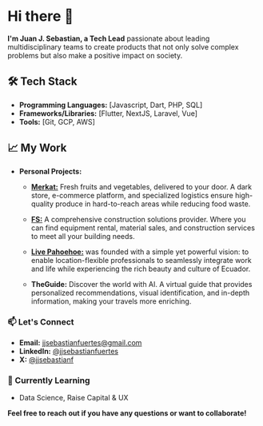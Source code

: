 # Hi there 👋

**I'm Juan J. Sebastian, a Tech Lead**
passionate about leading multidisciplinary teams to create products that not only solve complex problems but also make a positive impact on society.

## 🛠️ Tech Stack

- **Programming Languages:** [Javascript, Dart, PHP, SQL]
- **Frameworks/Libraries:** [Flutter, NextJS, Laravel, Vue]
- **Tools:** [Git, GCP, AWS]

## 📈 My Work

- **Personal Projects:**

  - [**Merkat:**](https://www.merkat.store) Fresh fruits and vegetables, delivered to your door. A dark store, e-commerce platform, and specialized logistics ensure high-quality produce in hard-to-reach areas while reducing food waste.
  - [**FS:**](https://www.fsconstructora.com) A comprehensive construction solutions provider. Where you can find equipment rental, material sales, and construction services to meet all your building needs.
  - [**Live Pahoehoe:**](https://www.livepahoehoe.com) was founded with a simple yet powerful
    vision: to enable location-flexible professionals to seamlessly
    integrate work and life while experiencing the rich beauty and
    culture of Ecuador.

  - **TheGuide:** Discover the world with AI. A virtual guide that provides personalized recommendations, visual identification, and in-depth information, making your travels more enriching.

### 📫 Let's Connect

- **Email:** [jjsebastianfuertes@gmail.com](mailto:jjsebastianfuertes@gmail.com)
- **LinkedIn:** [@jjsebastianfuertes](https://www.linkedin.com/in/jjsebastianfuertes/)
- **X:** [@jjsebastianf](https://x.com/jjsebastianf)

### 🌱 Currently Learning

- Data Science, Raise Capital & UX

**Feel free to reach out if you have any questions or want to collaborate!**
